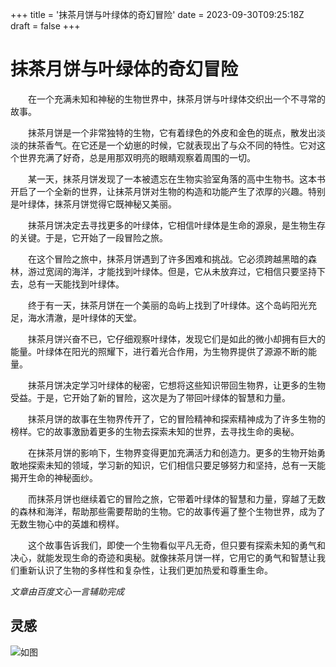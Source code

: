 +++
title = '抹茶月饼与叶绿体的奇幻冒险'
date = 2023-09-30T09:25:18Z
draft = false
+++
# 抹茶月饼与叶绿体的奇幻冒险
&ensp;&ensp;&ensp;&ensp;在一个充满未知和神秘的生物世界中，抹茶月饼与叶绿体交织出一个不寻常的故事。  

&ensp;&ensp;&ensp;&ensp;抹茶月饼是一个非常独特的生物，它有着绿色的外皮和金色的斑点，散发出淡淡的抹茶香气。在它还是一个幼崽的时候，它就表现出了与众不同的特性。它对这个世界充满了好奇，总是用那双明亮的眼睛观察着周围的一切。  

&ensp;&ensp;&ensp;&ensp;某一天，抹茶月饼发现了一本被遗忘在生物实验室角落的高中生物书。这本书开启了一个全新的世界，让抹茶月饼对生物的构造和功能产生了浓厚的兴趣。特别是叶绿体，抹茶月饼觉得它既神秘又美丽。  

&ensp;&ensp;&ensp;&ensp;抹茶月饼决定去寻找更多的叶绿体，它相信叶绿体是生命的源泉，是生物生存的关键。于是，它开始了一段冒险之旅。  

&ensp;&ensp;&ensp;&ensp;在这个冒险之旅中，抹茶月饼遇到了许多困难和挑战。它必须跨越黑暗的森林，游过宽阔的海洋，才能找到叶绿体。但是，它从未放弃过，它相信只要坚持下去，总有一天能找到叶绿体。  

&ensp;&ensp;&ensp;&ensp;终于有一天，抹茶月饼在一个美丽的岛屿上找到了叶绿体。这个岛屿阳光充足，海水清澈，是叶绿体的天堂。  

&ensp;&ensp;&ensp;&ensp;抹茶月饼兴奋不已，它仔细观察叶绿体，发现它们是如此的微小却拥有巨大的能量。叶绿体在阳光的照耀下，进行着光合作用，为生物界提供了源源不断的能量。  

&ensp;&ensp;&ensp;&ensp;抹茶月饼决定学习叶绿体的秘密，它想将这些知识带回生物界，让更多的生物受益。于是，它开始了新的冒险，这次是为了带回叶绿体的智慧和力量。  

&ensp;&ensp;&ensp;&ensp;抹茶月饼的故事在生物界传开了，它的冒险精神和探索精神成为了许多生物的榜样。它的故事激励着更多的生物去探索未知的世界，去寻找生命的奥秘。  

&ensp;&ensp;&ensp;&ensp;在抹茶月饼的影响下，生物界变得更加充满活力和创造力。更多的生物开始勇敢地探索未知的领域，学习新的知识，它们相信只要足够努力和坚持，总有一天能揭开生命的神秘面纱。  

&ensp;&ensp;&ensp;&ensp;而抹茶月饼也继续着它的冒险之旅，它带着叶绿体的智慧和力量，穿越了无数的森林和海洋，帮助那些需要帮助的生物。它的故事传遍了整个生物世界，成为了无数生物心中的英雄和榜样。  

&ensp;&ensp;&ensp;&ensp;这个故事告诉我们，即使一个生物看似平凡无奇，但只要有探索未知的勇气和决心，就能发现生命的奇迹和奥秘。就像抹茶月饼一样，它用它的勇气和智慧让我们重新认识了生物的多样性和复杂性，让我们更加热爱和尊重生命。  

*文章由百度文心一言辅助完成*

## 灵感
![如图](/postimg/pic.jpg)

